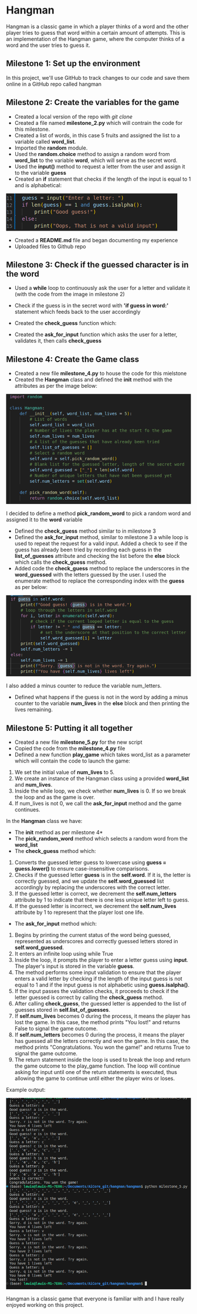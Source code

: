 # Hangman

Hangman is a classic game in which a player thinks of a word and the other player tries to guess that word within a certain amount of attempts. This is an implementation of the Hangman game, where the computer thinks of a word and the user tries to guess it.

## Milestone 1: Set up the environment

In this project, we'll use GitHub to track changes to our code and save them online in a GitHub repo called hangman

## Milestone 2: Create the variables for the game

* Created a local version of the repo with *git clone*
* Created a file named **milestone_2.py** which will contrain the code for this milestone.
* Created a list of words, in this case 5 fruits and assigned the list to a variable called **word_list**.
* Imported the **random** module.
* Used the **random.choice** method to assign a random word from **word_list** to the variable **word**, which will serve as the secret word.
* Used the **input()** method to request a letter from the user and assign it to the variable **guess**
* Created an **if** statement that checks if the length of the input is equal to 1 and is alphabetical:

![Alt text](image-1.png)

* Created a **README.md** file and began documenting my experience
* Uploaded files to Github repo

## Milestone 3: Check if the guessed character is in the word

* Used a **while** loop to continuously ask the user for a letter and validate it (with the code from the image in milestone 2)
* Check if the guess is in the secret word with **'if guess in word:'** statement which feeds back to the user accordingly
* Created the **check_guess** function which:

* Created the **ask_for_input** function which asks the user for a letter, validates it, then calls **check_guess**

## Milestone 4: Create the Game class

* Created a new file **milestone_4.py** to house the code for this mielstone
* Created the **Hangman** class and defined the **init** method with the attributes as per the image below:

![Alt text](image.png)

I decided to define a method **pick_random_word** to pick a random word and assigned it to the **word** variable
* Defined the **check_guess** method similar to in milestone 3
* Defined the **ask_for_input** method, similar to milestone 3 a while loop is used to repeat the request for a valid input. Added a check to see if the guess has already been tried by recording each guess in the **list_of_guesses** attribute and checking the list before the **else** block which calls the **check_guess** method.
* Added code the **check_guess** method to replace the underscores in the **word_guessed** with the letters guessed by the user. I used the enumerate method to replace the corresponding index with the **guess** as per below:

![Alt text](image-3.png)

I also added a minus counter to reduce the variable num_letters.
* Defined what happens if the guess is not in the word by adding a minus counter to the variable **num_lives** in the **else** block and then printing the lives remaining.

## Milestone 5: Putting it all together

* Created a new file **milestone_5.py** for the new script
* Copied the code from the **milestone_4.py** file
* Defined a new function **play_game** which takes word_list as a parameter which will contain the code to launch the game: 

1. We set the initial value of **num_lives** to 5.
2. We create an instance of the Hangman class using a provided **word_list** and **num_lives**.
3. Inside the while loop, we check whether **num_lives** is 0. If so we break the loop and as the game is over.
4. If num_lives is not 0, we call the **ask_for_input** method and the game continues.

In the **Hangman** class we have:
* The **init** method as per milestone 4* 
* The **pick_random_word** method which selects a random word from the **word_list**
* The **check_guess** method which:
1. Converts the guessed letter guess to lowercase using **guess = guess.lower()** to ensure case-insensitive comparisons.
2. Checks if the guessed letter **guess** is in the **self.word**. If it is, the letter is correctly guessed, and we update the **self.word_guessed** list accordingly by replacing the underscores with the correct letter.
3. If the guessed letter is correct, we decrement the **self.num_letters** attribute by 1 to indicate that there is one less unique letter left to guess.
4. If the guessed letter is incorrect, we decrement the **self.num_lives** attribute by 1 to represent that the player lost one life.

* The **ask_for_input** method which:
1. Begins by printing the current status of the word being guessed, represented as underscores and correctly guessed letters stored in **self.word_guessed**.
2. It enters an infinite loop using while True
3. Inside the loop, it prompts the player to enter a letter guess using **input**. The player's input is stored in the variable **guess**.
4. The method performs some input validation to ensure that the player enters a valid letter by checking if the length of the input guess is not equal to 1 and if the input guess is not alphabetic using **guess.isalpha()**.
5. If the input passes the validation checks, it proceeds to check if the letter guessed is correct by calling the **check_guess** method.
6. After calling **check_guess**, the guessed letter is appended to the list of guesses stored in **self.list_of_guesses**.
7. If **self.num_lives** becomes 0 during the process, it means the player has lost the game. In this case, the method prints "You lost!" and returns False to signal the game outcome.
8. If **self.num_letters** becomes 0 during the process, it means the player has guessed all the letters correctly and won the game. In this case, the method prints "Congratulations. You won the game!" and returns True to signal the game outcome.
9. The return statement inside the loop is used to break the loop and return the game outcome to the play_game function. The loop will continue asking for input until one of the return statements is executed, thus allowing the game to continue until either the player wins or loses.

Example output:

![Alt text](image-4.png)

Hangman is a classic game that everyone is familiar with and I have really enjoyed working on this project.
